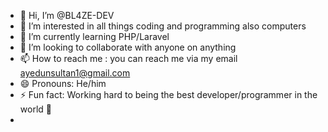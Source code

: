 - 👋 Hi, I’m @BL4ZE-DEV
- 👀 I’m interested in all things coding and programming also computers
- 🌱 I’m currently learning PHP/Laravel
- 💞️ I’m looking to collaborate with anyone on anything
- 📫 How to reach me : you can reach me via my email ayedunsultan1@gmail.com
- 😄 Pronouns: He/him
- ⚡ Fun fact: Working hard to being the best developer/programmer in the world 🥲
- 
<!---
BL4ZE-DEV/BL4ZE-DEV is a ✨ special ✨ repository because its `README.md` (this file) appears on your GitHub profile.
You can click the Preview link to take a look at your changes.
--->
